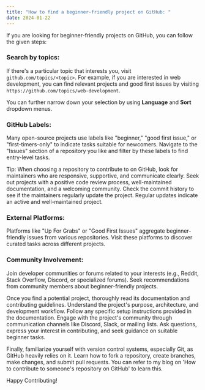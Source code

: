 ```yaml
---
title: "How to find a beginner-friendly project on GitHub: "
date: 2024-01-22
---
```


If you are looking for beginner-friendly projects on GitHub, you can follow the given steps:

### Search by topics:

If there's a particular topic that interests you, visit 
`github.com/topics/<topic>`. 
For example, if you are interested in web development, you can find relevant projects and good first issues by visiting 
`https://github.com/topics/web-development`.

You can further narrow down  your selection by using **Language** and **Sort** dropdown menus.

### GitHub Labels:

Many open-source projects use labels like "beginner," "good first issue," or "first-timers-only" to indicate tasks suitable for newcomers.
Navigate to the "Issues" section of a repository you like and filter by these labels to find entry-level tasks.

Tip: When choosing a repository to contribute to on GitHub, look for maintainers who are responsive, supportive, and communicate clearly. Seek out projects with a positive code review process, well-maintained documentation, and a welcoming community. Check the commit history to see if the maintainers regularly update the project. Regular updates indicate an active and well-maintained project.

### External Platforms:

Platforms like "Up For Grabs" or "Good First Issues" aggregate beginner-friendly issues from various repositories. Visit these platforms to discover curated tasks across different projects.

### Community Involvement:

Join developer communities or forums related to your interests (e.g., Reddit, Stack Overflow, Discord, or specialized forums).
Seek recommendations from community members about beginner-friendly projects.

Once you find a potential project, thoroughly read its documentation and contributing guidelines. Understand the project's purpose, architecture, and development workflow. Follow any specific setup instructions provided in the documentation. Engage with the project's community through communication channels like Discord, Slack, or mailing lists. Ask questions, express your interest in contributing, and seek guidance on suitable beginner tasks. 

Finally, familiarize yourself with version control systems, especially Git, as GitHub heavily relies on it. Learn how to fork a repository, create branches, make changes, and submit pull requests. You can refer to my blog on 'How to contribute to someone's repository on GitHub' to learn this. 

Happy Contributing!
